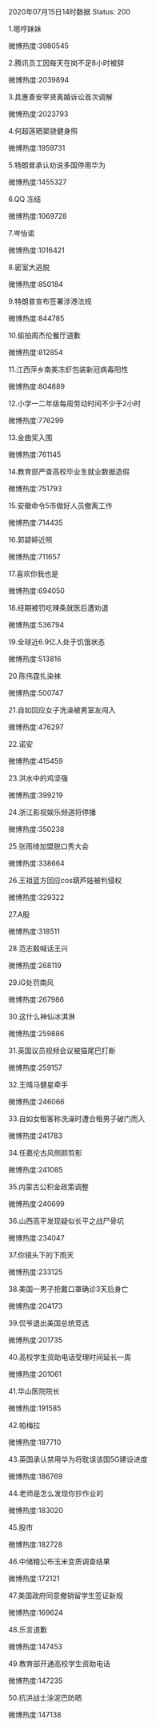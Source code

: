 2020年07月15日14时数据
Status: 200

1.嗯哼妹妹

微博热度:3980545

2.腾讯员工因每天在岗不足8小时被辞

微博热度:2039894

3.具惠善安宰贤离婚诉讼首次调解

微博热度:2023793

4.何超莲晒窦骁健身照

微博热度:1959731

5.特朗普承认劝说多国停用华为

微博热度:1455327

6.QQ 冻结

微博热度:1069728

7.岑怡诺

微博热度:1016421

8.密室大逃脱

微博热度:850184

9.特朗普宣布签署涉港法规

微博热度:844785

10.偷拍周杰伦餐厅道歉

微博热度:812854

11.江西萍乡南美冻虾包装新冠病毒阳性

微博热度:804889

12.小学一二年级每周劳动时间不少于2小时

微博热度:776299

13.金曲奖入围

微博热度:761145

14.教育部严查高校毕业生就业数据造假

微博热度:751793

15.安徽命令5市做好人员撤离工作

微博热度:714435

16.郭碧婷近照

微博热度:711657

17.喜欢你我也是

微博热度:694050

18.经期被罚吃辣条就医后遭劝退

微博热度:536794

19.全球近6.9亿人处于饥饿状态

微博热度:513816

20.陈伟霆扎染袜

微博热度:500747

21.自如回应女子洗澡被男室友闯入

微博热度:476297

22.诺安

微博热度:415459

23.洪水中的鸡坚强

微博热度:399219

24.浙江影视娱乐频道将停播

微博热度:350238

25.张雨绮加盟脱口秀大会

微博热度:338664

26.王祖蓝方回应cos葫芦娃被判侵权

微博热度:329322

27.A股

微博热度:318511

28.范志毅喊话王兴

微博热度:268119

29.iG处罚南风

微博热度:267986

30.这什么神仙冰淇淋

微博热度:259886

31.英国议员视频会议被猫尾巴打断

微博热度:259157

32.王晴马健星牵手

微博热度:246066

33.自如女租客称洗澡时遭合租男子破门而入

微博热度:241783

34.任嘉伦古风侧颜剪影

微博热度:241085

35.内蒙古公积金政策调整

微博热度:240699

36.山西高平发现疑似长平之战尸骨坑

微博热度:234047

37.你镜头下的下雨天

微博热度:233125

38.美国一男子拒戴口罩确诊3天后身亡

微博热度:204173

39.侃爷退出美国总统竞选

微博热度:201735

40.高校学生资助电话受理时间延长一周

微博热度:201061

41.华山医院院长

微博热度:191585

42.帕梅拉

微博热度:187710

43.英国承认禁用华为将耽误该国5G建设进度

微博热度:186769

44.老师是怎么发现你抄作业的

微博热度:183020

45.股市

微博热度:182728

46.中储粮公布玉米变质调查结果

微博热度:172121

47.美国政府同意撤销留学生签证新规

微博热度:169624

48.乐言道歉

微博热度:147453

49.教育部开通高校学生资助电话

微博热度:147235

50.抗洪战士涂泥巴防晒

微博热度:147138

